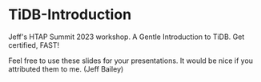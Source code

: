 # TiDB-Introduction
Jeff's HTAP Summit 2023 workshop. A Gentle Introduction to TiDB. Get certified, FAST!

Feel free to use these slides for your presentations. It would be nice if you attributed them to me. (Jeff Bailey)
